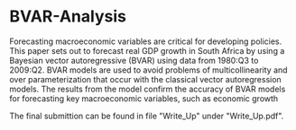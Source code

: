 # BVAR-Analysis

Forecasting macroeconomic variables are critical for developing policies. This paper sets out to forecast real GDP growth in South Africa by using a Bayesian vector autoregressive (BVAR) using data from 1980:Q3 to 2009:Q2. BVAR models are used to avoid problems of multicollinearity and over parameterization that occur with the classical vector autoregression models. The results from the model confirm the accuracy of BVAR models for forecasting key macroeconomic variables, such as economic growth

The final submittion can be found in file "Write_Up" under "Write_Up.pdf". 
